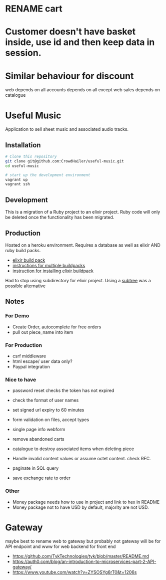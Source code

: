 # RENAME cart
# Customer doesn't have basket inside, use id and then keep data in session.
# Similar behaviour for discount

web depends on all
accounts depends on all except web
sales depends on catalogue

Useful Music
============

Application to sell sheet music and associated audio tracks.

## Installation

```sh
# Clone this repository
git clone git@github.com:CrowdHailer/useful-music.git
cd useful-music

# start up the development environment
vagrant up
vagrant ssh
```

## Development

This is a migration of a Ruby project to an elixir project.
Ruby code will only be deleted once the functionality has been migrated.

## Production

Hosted on a heroku environment.
Requires a database as well as elixir AND ruby build packs.

- [elixir build pack](https://github.com/HashNuke/heroku-buildpack-elixir)
- [instructions for multiple buildpacks](https://devcenter.heroku.com/articles/using-multiple-buildpacks-for-an-app)
- [instruction for installing elixir buildpack](http://www.phoenixframework.org/docs/heroku)


Had to stop using subdirectory for elixir project.
Using a [subtree](https://sndrs.ca/2013/11/15/deploy-a-subdirectory-to-heroku-as-an-app/) was a possible alternative

## Notes

### For Demo

- Create Order, autocomplete for free orders
- pull out piece_name into item

### For Production

- csrf middleware
- html escape/ user data only?
- Paypal integration

### Nice to have

- password reset checks the token has not expired
- check the format of user names

- set signed url expiry to 60 minutes
- form validation on files, accept types
- single page info webform
- remove abandoned carts

- catalogue to destroy associated items when deleting piece
- Handle invalid content values or assume octet content. check RFC.
- paginate in SQL query
- save exchange rate to order

### Other
- Money package needs how to use in project and link to hex in README
- Money package not to have USD by default, majority are not USD.

# Gateway
maybe best to rename web to gateway but probably not gateway will be for API endpoint and www for web backend for front end

- https://github.com/TykTechnologies/tyk/blob/master/README.md
- https://auth0.com/blog/an-introduction-to-microservices-part-2-API-gateway/
- https://www.youtube.com/watch?v=ZYSOSYg6rT0&t=1206s
